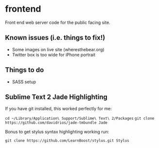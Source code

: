 frontend
========

Front end web server code for the public facing site.

Known issues (i.e. things to fix!)
----------------------------------

* Some images on live site (wheresthebear.org)
* Twitter box is too wide for iPhone portrait

Things to do
------------

* SASS setup


Sublime Text 2 Jade Highlighting
--------------------------------

If you have git installed, this worked perfectly for me:

`cd ~/Library/Application\ Support/Sublime\ Text\ 2/Packages`
`git clone https://github.com/davidrios/jade-tmbundle Jade`

Bonus to get stylus syntax highlighting working run:

`git clone https://github.com/LearnBoost/stylus.git Stylus`